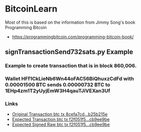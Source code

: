 # BitcoinLearn

Most of this is based on the information from Jimmy Song's book Programming Bitcoin
- https://programmingbitcoin.com/programming-bitcoin-book/

## signTransactionSend732sats.py Example
### Example to create transaction that is in block 860,006.
### Wallet HFf1CkLieNb6Wn44oFAC56BiQhuxzCdFd with 0.00001500 BTC sends 0.00000732 BTC to 1EHp4zm1T2yUyjEmW3H4qauTJiVEXan3Uf
### Links
- [Original Transaction btc tx 8cefa7cd...b25b215e](https://www.blockchain.com/explorer/transactions/btc/8cefa7cde387a53aafe975047880de3902da40321943584a7dc10839b25b215e)
- [Expected Transaction btc tx f2f051f5...cb9ee9be](https://www.blockchain.com/explorer/transactions/btc/f2f051f538810a205ddf2b1478d50f929dd079550af3cce20827a38dcb9ee9be)
- [Expected Signed Raw btc tx f2f051f5...cb9ee9be](https://blockstream.info/api/tx/f2f051f538810a205ddf2b1478d50f929dd079550af3cce20827a38dcb9ee9be/hex)

